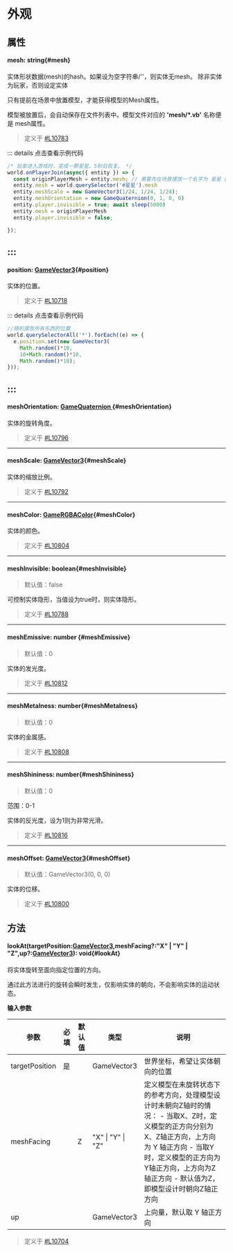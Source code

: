 <script setup>
import '/style.css'
</script>
# 外观
## 属性

#### <font id="API" />mesh<font id="Type">: string</font>{#mesh} 

实体形状数据(mesh)的hash。如果设为空字符串/''，则实体无mesh。 除非实体为玩家，否则设定实体

只有提前在场景中放置模型，才能获得模型的Mesh属性。

模型被放置后，会自动保存在文件列表中。模型文件对应的 **'mesh/*.vb'** 名称便是 mesh属性。

> 定义于 [#L10783](https://github.com/box3lab/arena_dts/blob/main/GameAPI.d.ts#L10783)

::: details 点击查看示例代码
```javascript
/* 玩家进入游戏时，变成一颗星星。5秒后恢复。 */
world.onPlayerJoin(async({ entity }) => {
  const originPlayerMesh = entity.mesh; // 需要先在场景摆放一个名字为 星星 的模型
  entity.mesh = world.querySelector('#星星').mesh
  entity.meshScale = new GameVector3(1/24, 1/24, 1/24);
  entity.meshOrientation = new GameQuaternion(0, 1, 0, 0)
  entity.player.invisible = true; await sleep(5000)
  entity.mesh = originPlayerMesh
  entity.player.invisible = false;

});
```
:::
---


#### <font id="API" />position<font id="Type">: [GameVector3](https://www.yuque.com/box3lab/api/sug8utrs043aep5v)</font>{#position} 

实体的位置。

> 定义于 [#L10718](https://github.com/box3lab/arena_dts/blob/main/GameAPI.d.ts#L10718)

::: details 点击查看示例代码
```javascript
//随机摆放所有东西的位置
world.querySelectorAll('*').forEach((e) => {
  e.position.set(new GameVector3(
    Math.random()*10,
    10+Math.random()*10,
    Math.random()*10);
}));
```
:::
---


#### <font id="API" />meshOrientation<font id="Type">: [GameQuaternion ](https://www.yuque.com/box3lab/api/fnpgxl0r4wrgl3rg)</font>{#meshOrientation} 

实体的旋转角度。

> 定义于 [#L10796](https://github.com/box3lab/arena_dts/blob/main/GameAPI.d.ts#L10796)

---


#### <font id="API" />meshScale<font id="Type">: [GameVector3](https://www.yuque.com/box3lab/api/sug8utrs043aep5v)</font>{#meshScale} 

实体的缩放比例。

> 定义于 [#L10792](https://github.com/box3lab/arena_dts/blob/main/GameAPI.d.ts#L10792)

---


#### <font id="API" />meshColor<font id="Type">: [GameRGBAColor](https://www.yuque.com/box3lab/api/hlidmzg26mskni2e)</font>{#meshColor} 

实体的颜色。

> 定义于 [#L10804](https://github.com/box3lab/arena_dts/blob/main/GameAPI.d.ts#L10804)

---


#### <font id="API" />meshInvisible<font id="Type">: boolean</font>{#meshInvisible} 
> 默认值：false

可控制实体隐形，当值设为true时，则实体隐形。

> 定义于 [#L10788](https://github.com/box3lab/arena_dts/blob/main/GameAPI.d.ts#L10788)

---


#### <font id="API" />meshEmissive<font id="Type">: number </font>{#meshEmissive} 
> 默认值：0

实体的发光度。

> 定义于 [#L10812](https://github.com/box3lab/arena_dts/blob/main/GameAPI.d.ts#L10812)

---


#### <font id="API" />meshMetalness<font id="Type">: number</font>{#meshMetalness} 
> 默认值：0

实体的金属感。

> 定义于 [#L10808](https://github.com/box3lab/arena_dts/blob/main/GameAPI.d.ts#L10808)

---


#### <font id="API" />meshShininess<font id="Type">: number</font>{#meshShininess} 
> 默认值：0

范围：0-1

实体的反光度，设为1则为非常光滑。

> 定义于 [#L10816](https://github.com/box3lab/arena_dts/blob/main/GameAPI.d.ts#L10816)

---


#### <font id="API" />meshOffset<font id="Type">: [GameVector3](https://www.yuque.com/box3lab/api/sug8utrs043aep5v)</font>{#meshOffset} 
> 默认值：GameVector3(0, 0, 0)

实体的位移。

> 定义于 [#L10800](https://github.com/box3lab/arena_dts/blob/main/GameAPI.d.ts#L10800)

## 方法

#### <font id="API" />lookAt(<font id="Type">targetPosition:[GameVector3](https://www.yuque.com/box3lab/api/sug8utrs043aep5v),meshFacing?:"X" | "Y" | "Z",up?:[GameVector3](https://www.yuque.com/box3lab/api/sug8utrs043aep5v)</font>)<font id="Type">: void</font>{#lookAt} 

将实体旋转至面向指定位置的方向。

通过此方法进行的旋转会瞬时发生，仅影响实体的朝向，不会影响实体的运动状态。

**输入参数**

| **参数** | **必填** | **默认值** | **类型** | **说明** |
| --- | --- | --- | --- | --- |
| targetPosition | 是 | | GameVector3 | 世界坐标，希望让实体朝向的位置 |
| meshFacing | | Z | "X" &#124; "Y" &#124; "Z" | 定义模型在未旋转状态下的参考方向，处理模型设计时未朝向Z轴时的情况：  - 当取X、Z时，定义模型的正方向分别为X、Z轴正方向，上方向为 Y 轴正方向  - 当取Y时，定义模型的正方向为Y轴正方向，上方向为Z轴正方向  - 默认值为Z，即模型设计时朝向Z轴正方向|
| up | | | GameVector3 | 上向量，默认取 Y 轴正方向 |


> 定义于 [#L10704](https://github.com/box3lab/arena_dts/blob/main/GameAPI.d.ts#L10704)